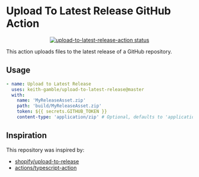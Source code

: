 # Upload To Latest Release GitHub Action

<p align="center">
  <a href="https://github.com/marketplace/actions/upload-to-latest-release-action"><img alt="upload-to-latest-release-action status" src="https://github.com/marketplace/actions/upload-to-latest-release-action/workflows/build-test/badge.svg"></a>
</p>



This action uploads files to the latest release of a GitHub repository.

## Usage

```yaml
- name: Upload to Latest Release
  uses: keith-gamble/upload-to-latest-release@master
  with:
    name: 'MyReleaseAsset.zip'
    path: 'build/MyReleaseAsset.zip'
    token: ${{ secrets.GITHUB_TOKEN }}
    content-type: 'application/zip' # Optional, defaults to 'application/octet-stream'
```

## Inspiration

This repository was inspired by:

- [shopify/upload-to-release](https://github.com/Shopify/upload-to-release)
- [actions/typescript-action](https://github.com/actions/typescript-action)

